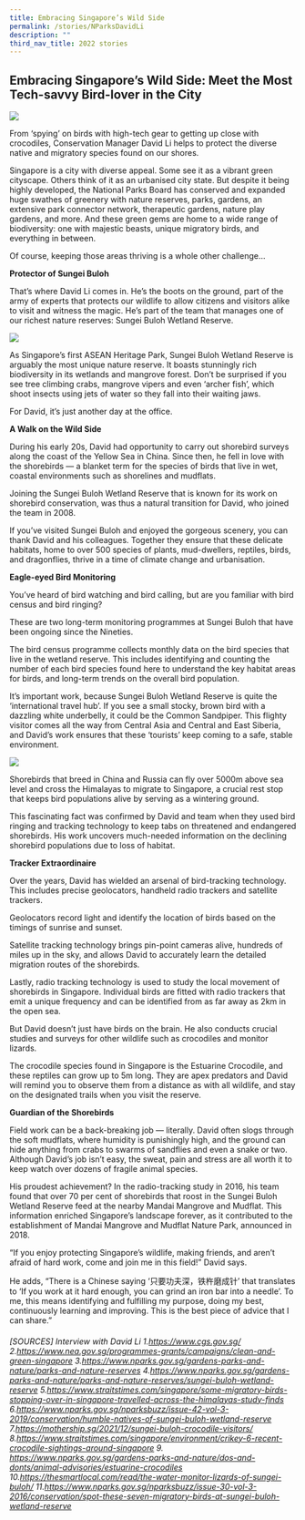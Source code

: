 ```yaml
---
title: Embracing Singapore’s Wild Side
permalink: /stories/NParksDavidLi
description: ""
third_nav_title: 2022 stories
---
```


## Embracing Singapore’s Wild Side: Meet the Most Tech-savvy Bird-lover in the City 

![](/images/article-imageNParks-article-1.png)

From ‘spying’ on birds with high-tech gear to getting up close with crocodiles, Conservation Manager David Li helps to protect the diverse native and migratory species found on our shores. 

Singapore is a city with diverse appeal. Some see it as a vibrant green cityscape. Others think of it as an urbanised city state. But despite it being highly developed, the National Parks Board has conserved and expanded huge swathes of greenery with nature reserves, parks, gardens, an extensive park connector network, therapeutic gardens, nature play gardens, and more. And these green gems are home to a wide range of biodiversity: one with majestic beasts, unique migratory birds, and everything in between. 

Of course, keeping those areas thriving is a whole other challenge…

**Protector of Sungei Buloh**

That’s where David Li comes in. He’s the boots on the ground, part of the army of experts that protects our wildlife to allow citizens and visitors alike to visit and witness the magic. He’s part of the team that manages one of our richest nature reserves: Sungei Buloh Wetland Reserve.      

![](/images/article-imageNParks-article-2.png)
          
As Singapore’s first ASEAN Heritage Park, Sungei Buloh Wetland Reserve is arguably the most unique nature reserve. It boasts stunningly rich biodiversity in its wetlands and mangrove forest. Don’t be surprised if you see tree climbing crabs, mangrove vipers and even ‘archer fish’, which shoot insects using jets of water so they fall into their waiting jaws.      
 
For David, it’s just another day at the office.
 
**A Walk on the Wild Side**

During his early 20s, David had opportunity to carry out shorebird surveys along the coast of the Yellow Sea in China. Since then, he fell in love with the shorebirds — a blanket term for the species of birds that live in wet, coastal environments such as shorelines and mudflats.
 
Joining the Sungei Buloh Wetland Reserve that is known for its work on shorebird conservation, was thus a natural transition for David, who joined the team in 2008.  
 
If you’ve visited Sungei Buloh and enjoyed the gorgeous scenery, you can thank David and his colleagues. Together they ensure that these delicate habitats, home to over 500 species of plants, mud-dwellers, reptiles, birds, and dragonflies, thrive in a time of climate change and urbanisation.
 
**Eagle-eyed Bird Monitoring**

You’ve heard of bird watching and bird calling, but are you familiar with bird census and bird ringing? 
 
These are two long-term monitoring programmes at Sungei Buloh that have been ongoing since the Nineties.
 
The bird census programme collects monthly data on the bird species that live in the wetland reserve. This includes identifying and counting the number of each bird species found here to understand the key habitat areas for birds, and long-term trends on the overall bird population.
     
It’s important work, because Sungei Buloh Wetland Reserve is quite the ‘international travel hub’. If you see a small stocky, brown bird with a dazzling white underbelly, it could be the Common Sandpiper. This flighty visitor comes all the way from Central Asia and Central and East Siberia, and David’s work ensures that these ‘tourists’ keep coming to a safe, stable environment.

![](/images/article-imageNParks-article-3.png)

Shorebirds that breed in China and Russia can fly over 5000m above sea level and cross the Himalayas to migrate to Singapore, a crucial rest stop that keeps bird populations alive by serving as a wintering ground.
 
This fascinating fact was confirmed by David and team when they used bird ringing and tracking technology to keep tabs on threatened and endangered shorebirds. His work uncovers much-needed information on the declining shorebird populations due to loss of habitat. 

**Tracker Extraordinaire**

Over the years, David has wielded an arsenal of bird-tracking technology. This includes  precise geolocators,  handheld radio trackers and  satellite trackers. 
 
Geolocators record light and identify the location of birds based on the timings of sunrise and sunset.  
 
Satellite tracking technology brings pin-point cameras alive, hundreds of miles up in the sky, and allows David to accurately learn the detailed migration routes of the shorebirds. 
 
Lastly, radio tracking technology is used to study the local movement of shorebirds in Singapore. Individual birds are fitted with radio trackers that emit a unique frequency and can be identified from as far away as 2km in the open sea. 
 
But David doesn’t just have birds on the brain. He also conducts crucial studies and surveys for other wildlife such as crocodiles and monitor lizards.
 
The crocodile species found in Singapore is the Estuarine Crocodile, and these reptiles can grow up to 5m long. They are apex predators and David will remind you to observe them from a distance as with all wildlife, and stay on the designated trails when you visit the reserve.      
 
**Guardian of the Shorebirds**

Field work can be a back-breaking job — literally. David often slogs through the soft mudflats, where humidity is punishingly high, and the ground can hide anything from crabs to swarms of sandflies and even a snake or two. Although David’s job isn’t easy, the sweat, pain and stress are all worth it to keep watch over dozens of fragile animal species. 

His proudest achievement? In the radio-tracking study in 2016, his team found that over 70 per cent of shorebirds that roost in the Sungei Buloh Wetland Reserve feed at the nearby Mandai Mangrove and Mudflat. This information enriched Singapore’s landscape forever, as it contributed to the establishment of Mandai Mangrove and Mudflat Nature Park, announced in 2018. 
 
“If you enjoy protecting Singapore’s wildlife, making friends, and aren’t afraid of hard work, come and join me in this field!” David says. 
 
He adds, “There is a Chinese saying ‘只要功夫深，铁杵磨成针’ that translates to ‘If you work at it hard enough, you can grind an iron bar into a needle’. To me, this means identifying and fulfilling my purpose, doing my best, continuously learning and improving. This is the best piece of advice that I can share.” 

###### [SOURCES] Interview with David Li 1.https://www.cgs.gov.sg/ 2.https://www.nea.gov.sg/programmes-grants/campaigns/clean-and-green-singapore 3.https://www.nparks.gov.sg/gardens-parks-and-nature/parks-and-nature-reserves 4.https://www.nparks.gov.sg/gardens-parks-and-nature/parks-and-nature-reserves/sungei-buloh-wetland-reserve 5.https://www.straitstimes.com/singapore/some-migratory-birds-stopping-over-in-singapore-travelled-across-the-himalayas-study-finds 6.https://www.nparks.gov.sg/nparksbuzz/issue-42-vol-3-2019/conservation/humble-natives-of-sungei-buloh-wetland-reserve 7.https://mothership.sg/2021/12/sungei-buloh-crocodile-visitors/ 8.https://www.straitstimes.com/singapore/environment/crikey-6-recent-crocodile-sightings-around-singapore 9. https://www.nparks.gov.sg/gardens-parks-and-nature/dos-and-donts/animal-advisories/estuarine-crocodiles 10.https://thesmartlocal.com/read/the-water-monitor-lizards-of-sungei-buloh/ 11.https://www.nparks.gov.sg/nparksbuzz/issue-30-vol-3-2016/conservation/spot-these-seven-migratory-birds-at-sungei-buloh-wetland-reserve
